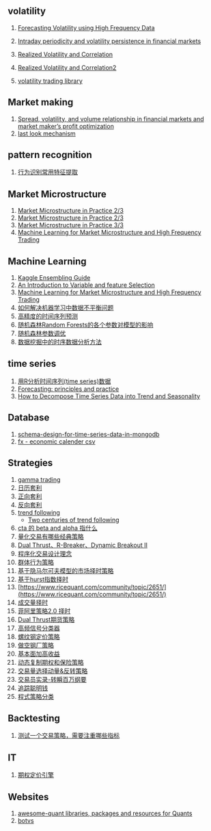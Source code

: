 ## volatility
1. [Forecasting Volatility using High Frequency Data](http://citeseerx.ist.psu.edu/viewdoc/download?doi=10.1.1.458.6732&rep=rep1&type=pdf)

2. [Intraday periodicity and volatility persistence in financial markets](http://public.econ.duke.edu/~boller/Published_Papers/joef_97.pdf)
3. [Realized Volatility and Correlation](http://www.ssc.upenn.edu/~fdiebold/papers/paper29/temp.pdf)
4. [Realized Volatility and Correlation2](http://www.ssc.upenn.edu/~fdiebold/papers/paper31/final2.pdf)
4. [volatility trading library](https://github.com/jasonstrimpel/volatility-trading)

## Market making 
1. [Spread, volatility, and volume relationship in financial markets and market maker’s profit optimization](https://arxiv.org/pdf/1606.07381.pdf)
2. [last look mechanism](http://thefxview.com/2014/07/16/what-is-last-look-in-forex/)

## pattern recognition
1. [行为识别常用特征提取](https://www.zhihu.com/question/41068341)

## Market Microstructure
1. [Market Microstructure in Practice 2/3](http://helper.ipam.ucla.edu/publications/fmws2/fmws2_12691.pdf)
2. [Market Microstructure in Practice 2/3](http://helper.ipam.ucla.edu/publications/fmws2/fmws2_12703.pdf)
3. [Market Microstructure in Practice 3/3](http://helper.ipam.ucla.edu/publications/fmws2/fmws2_12704.pdf)
4. [Machine Learning for Market Microstructure and High Frequency Trading](https://www.cis.upenn.edu/~mkearns/papers/KearnsNevmyvakaHFTRiskBooks.pdf)



## Machine Learning
1. [Kaggle Ensembling Guide](http://mlwave.com/kaggle-ensembling-guide/)
2. [An Introduction to Variable and feature Selection](http://www.jmlr.org/papers/volume3/guyon03a/guyon03a.pdf)
3. [Machine Learning for Market Microstructure and High Frequency Trading](https://www.cis.upenn.edu/~mkearns/papers/KearnsNevmyvakaHFTRiskBooks.pdf)
4. [如何解决机器学习中数据不平衡问题](http://www.zhaokv.com/2016/01/learning-from-imbalanced-data.html)
5. [高精度的时间序列预测](https://www.zhihu.com/question/21229371)
6. [随机森林Random Forests的各个参数对模型的影响](https://www.zhihu.com/question/36511737)
7. [随机森林参数调优](http://tankle.github.io/2015/06/11/Random-Forest-parameter-turning.html)
8. [数据挖掘中的时序数据分析方法](http://www.cad.zju.edu.cn/home/vagblog/?p=1727)

## time series 
1. [用R分析时间序列(time series)数据](http://www.cnblogs.com/sylvanas2012/p/4328861.html)
2. [Forecasting: principles and practice](https://github.com/cj555/algoTradingLiterature/blob/master/fpp-notes.pdf)
3. [How to Decompose Time Series Data into Trend and Seasonality](http://machinelearningmastery.com/decompose-time-series-data-trend-seasonality/)

## Database

1. [schema-design-for-time-series-data-in-mongodb](https://www.mongodb.com/blog/post/schema-design-for-time-series-data-in-mongodb)
2. [fx - economic calender csv](https://www.fxstreet.com/economic-calendar)

## Strategies

1. [gamma trading]()
2. [日历套利]()
3. [正向套利]()
4. [反向套利]()
5. [trend following]()
   - [Two centuries of trend following](https://arxiv.org/pdf/1404.3274.pdf)
6. [cta 的 beta and alpha 指什么](https://www.zhihu.com/question/48686896)   
7. [量化交易有哪些经典策略](https://www.zhihu.com/question/26594258)
8. [Dual Thrust、R-Breaker、Dynamic Breakout II](https://www.botvs.com/bbs-topic/50)
9. [程序化交易设计理念](https://www.zhihu.com/topic/19631049/hot)
10. [群体行为策略](http://mp.weixin.qq.com/s?__biz=MzA5NzEzNDk4Mw==&mid=208480402&idx=1&sn=46a21a3a454cb5d639750b845aed33b1&3rd=MzA3MDU4NTYzMw==&scene=6#rd)
11. [基于隐马尔可夫模型的市场择时策略](https://uqer.io/community/share/56ec30bf228e5b887be50b35)
12. [基于hurst指数择时](https://www.ricequant.com/community/topic/2263/)        
13. [https://www.ricequant.com/community/topic/2651/](https://www.ricequant.com/community/topic/2651/)
14. [成交量择时](https://www.ricequant.com/community/topic/2616/)
15. [菲阿里策略2.0 择时](https://www.ricequant.com/community/topic/2469/) 
16. [Dual Thrust期货策略](https://www.ricequant.com/community/topic/2473//2)
17. [高频信号分类器](https://www.ricequant.com/community/topic/864)
18. [螺纹钢定价策略](https://www.ricequant.com/community/topic/2378/)
19. [做空钢厂策略](https://www.ricequant.com/community/topic/953/)
20. [基本面加高收益](https://www.ricequant.com/community/topic/460/)
21. [动态复制期权和保险策略](https://www.ricequant.com/community/topic/1443//6)
22. [交易量选择动量&反转策略](https://www.ricequant.com/community/topic/1484/)
23. [交易员实录-转瞬百万纲要](https://github.com/cj555/algoTradingLiterature/blob/master/strategies/jiaoyiyuanshilu.md)
24. [追踪聪明钱](https://zhuanlan.zhihu.com/p/21653794)
25. [程式策略分类](http://wenschair.blogspot.sg/2013/09/blog-post_25.html)

## Backtesting

1. [测试一个交易策略，需要注重哪些指标](https://www.zhihu.com/question/26028390)

## IT

1. [期权定价引擎](https://github.com/cj555/algoTradingLiterature/blob/master/IT/optionpricing.md)

## Websites

1. [awesome-quant libraries, packages and resources for Quants](https://github.com/wilsonfreitas/awesome-quant) 
2. [botvs](https://www.botvs.com/competition)



